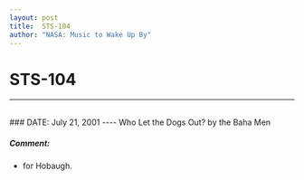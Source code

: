 ```yaml
---
layout: post
title:  STS-104
author: "NASA: Music to Wake Up By"
---
```


# STS-104
----
<br/>
### DATE: July 21, 2001
----
Who Let the Dogs Out? by the Baha Men

##### Comment:
* for Hobaugh.
